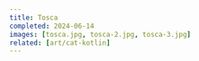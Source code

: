 ```yaml
---
title: Tosca
completed: 2024-06-14
images: [tosca.jpg, tosca-2.jpg, tosca-3.jpg]
related: [art/cat-kotlin]
---
```

